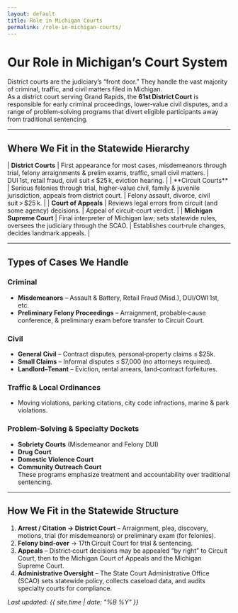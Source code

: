 ```yaml
---
layout: default
title: Role in Michigan Courts
permalink: /role-in-michigan-courts/
---
```


# Our Role in Michigan’s Court System

District courts are the judiciary’s “front door.” They handle the vast majority of criminal, traffic, and civil matters filed in Michigan.  
As a district court serving Grand Rapids, the **61st District Court** is responsible for early criminal proceedings, lower‑value civil disputes, and a range of problem‑solving programs that divert eligible participants away from traditional sentencing.

---

## Where We Fit in the Statewide Hierarchy

| **District Courts** | First appearance for most cases, misdemeanors through trial, felony arraignments & prelim exams, traffic, small civil matters. | DUI 1st, retail fraud, civil suit ≤ $25 k, eviction hearing. |
| **Circuit Courts** | Serious felonies through trial, higher‑value civil, family & juvenile jurisdiction, appeals from district court. | Felony assault, divorce, civil suit > $25 k. |
| **Court of Appeals** | Reviews legal errors from circuit (and some agency) decisions. | Appeal of circuit‑court verdict. |
| **Michigan Supreme Court** | Final interpreter of Michigan law; sets statewide rules, oversees the judiciary through the SCAO. | Establishes court‑rule changes, decides landmark appeals. |

---

## Types of Cases We Handle

### Criminal
* **Misdemeanors** – Assault & Battery, Retail Fraud (Misd.), DUI/OWI 1st, etc.  
* **Preliminary Felony Proceedings** – Arraignment, probable‑cause conference, & preliminary exam before transfer to Circuit Court.  

### Civil
* **General Civil** – Contract disputes, personal‑property claims ≤ $25k.  
* **Small Claims** – Informal disputes ≤ $7,000 (no attorneys required).  
* **Landlord–Tenant** – Eviction, rental arrears, land‑contract forfeitures.

### Traffic & Local Ordinances
* Moving violations, parking citations, city code infractions, marine & park violations.

### Problem‑Solving & Specialty Dockets
* **Sobriety Courts** (Misdemeanor and Felony DUI)  
* **Drug Court**  
* **Domestic Violence Court**
* **Community Outreach Court**  
These programs emphasize treatment and accountability over traditional sentencing.

---

## How We Fit in the Statewide Structure
1. **Arrest / Citation → District Court** – Arraignment, plea, discovery, motions, trial (for misdemeanors) or preliminary exam (for felonies).  
2. **Felony bind‑over** → 17th Circuit Court for trial & sentencing.  
3. **Appeals** – District‑court decisions may be appealed “by right” to Circuit Court, then to the Michigan Court of Appeals and the Michigan Supreme Court.  
4. **Administrative Oversight** – The State Court Administrative Office (SCAO) sets statewide policy, collects caseload data, and audits specialty courts for compliance.



*Last updated: {{ site.time | date: "%B %Y" }}*
